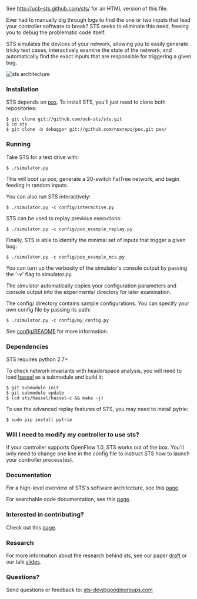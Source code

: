 See http://ucb-sts.github.com/sts/ for an HTML version of this file.

Ever had to manually dig through logs to find the one or two inputs that lead your controller software to break? STS seeks to eliminate this need, freeing you to debug the problematic code itself. 

STS simulates the devices of your network, allowing you to easily generate tricky test cases, interactively examine the state of the network, and automatically find the exact inputs that are responsible for triggering a given bug.

![sts architecture](http://www.eecs.berkeley.edu/~rcs/research/Debugger_Architecture.jpg)

### Installation

STS depends on [pox](http://www.noxrepo.org/pox/about-pox/). To install STS, you'll just need to clone both repositories:

```
$ git clone git://github.com/ucb-sts/sts.git
$ cd sts
$ git clone -b debugger git://github.com/noxrepo/pox.git pox/
```

### Running

Take STS for a test drive with:

```
$ ./simulator.py
```

This will boot up pox, generate a 20-switch FatTree network, and begin feeding in random inputs.

You can also run STS interactively:

```
$ ./simulator.py -c config/interactive.py
```

STS can be used to replay previous executions:

```
$ ./simulator.py -c config/pox_example_replay.py
```

Finally, STS is able to identify the minimal set of inputs that trigger a given bug:

```
$ ./simulator.py -c config/pox_example_mcs.py
```

You can turn up the verbosity of the simulator's console output by passing the '-v' flag to simulator.py. 

The simulator automatically copies your configuration parameters and console output into the experiments/ directory for later examination.

The config/ directory contains sample configurations. You can specify your own config file by passing its path:

```
$ ./simulator.py -c config/my_config.py
```

See [config/README](https://github.com/ucb-sts/sts/blob/master/config/README) for more information. 

### Dependencies

STS requires python 2.7+

To check network invariants with headerspace analysis, you will need to load [hassel](https://bitbucket.org/peymank/hassel-public) as a submodule and build it: 
```
$ git submodule init 
$ git submodule update
$ (cd sts/hassel/hassel-c && make -j)
```

To use the advanced replay features of STS, you may need to install pytrie:
```
$ sudo pip install pytrie
```

### Will I need to modify my controller to use sts?

If your controller supports OpenFlow 1.0, STS works out of the box. You'll only need to change one line in the config file to instruct STS how to launch your controller process(es).

### Documentation

For a high-level overview of STS's software architecture, see this [page](https://github.com/ucb-sts/sts/blob/master/DOCUMENTATION.md).

For searchable code documentation, see this [page](http://ucb-sts.github.io/documentation/).

### Interested in contributing?

Check out this [page](https://github.com/ucb-sts/sts/blob/master/CONTRIBUTE.md).

### Research

For more information about the research behind sts, see our paper [draft](http://www.eecs.berkeley.edu/~rcs/research/sts.pdf) or our talk
[slides](http://www.eecs.berkeley.edu/~rcs/research/selectiverecall.pptx).

### Questions?

Send questions or feedback to: sts-dev@googlegroups.com
